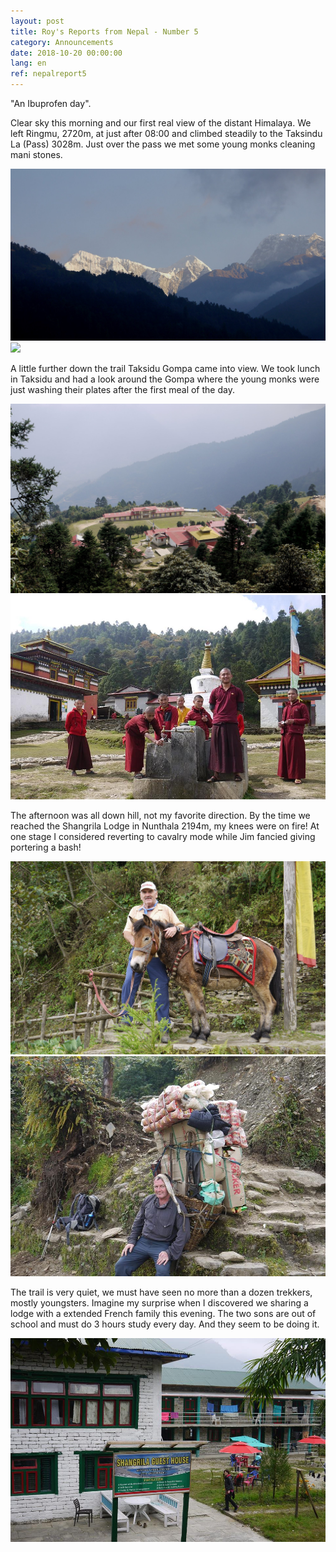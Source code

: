 ```yaml
---
layout: post
title: Roy's Reports from Nepal - Number 5
category: Announcements
date: 2018-10-20 00:00:00
lang: en
ref: nepalreport5
---
```


"An Ibuprofen day".

Clear sky this morning and our first real view of the distant Himalaya. We left Ringmu, 2720m, at just after 08:00 and climbed steadily to the Taksindu La (Pass) 3028m. Just over the pass we met some young monks cleaning mani stones.

![](/uploads/roysreports5a.jpg)![](blob:https://app.cloudcannon.com/9daf4dd7-b780-4a30-9168-9313f05d5d94)

A little further down the trail Taksidu Gompa came into view. We took lunch in Taksidu and had a look around the Gompa where the young monks were just washing their plates after the first meal of the day.

![](/uploads/roysreport5c.jpg)![](/uploads/roysreport5d.jpg)

The afternoon was all down hill, not my favorite direction. By the time we reached the Shangrila Lodge in Nunthala 2194m, my knees were on fire! At one stage I considered reverting to cavalry mode while Jim fancied giving portering a bash!

![](/uploads/roysreport5e.jpg)![](/uploads/roysreport5f.jpg)

The trail is very quiet, we must have seen no more than a dozen trekkers, mostly youngsters. Imagine my surprise when I discovered we sharing a lodge with a extended French family this evening. The two sons are out of school and must do 3 hours study every day. And they seem to be doing it.

![](/uploads/roysreport5g.jpg)